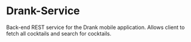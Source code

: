 # Drank-Service
Back-end REST service for the Drank mobile application. Allows client to fetch all cocktails and search for cocktails.
